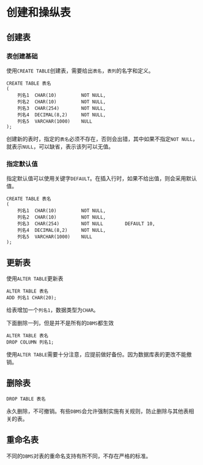 # 创建和操纵表

## 创建表

### 表创建基础

使用`CREATE TABLE`创建表，需要给出`表名`，`表列`的名字和定义。

    CREATE TABLE 表名
    (
        列名1  CHAR(10)         NOT NULL,
        列名2  CHAR(10)         NOT NULL,
        列名3  CHAR(254)        NOT NULL,
        列名4  DECIMAL(8,2)     NOT NULL,
        列名5  VARCHAR(1000)    NULL
    );

创建新的表时，指定的`表名`必须不存在，否则会出错，其中如果不指定`NOT NULL`，就表示`NULL`，可以缺省，表示该列可以无值。

### 指定默认值

指定默认值可以使用关键字`DEFAULT`。在插入行时，如果不给出值，则会采用默认值。

    CREATE TABLE 表名
    (
        列名1  CHAR(10)         NOT NULL,
        列名2  CHAR(10)         NOT NULL,
        列名3  CHAR(254)        NOT NULL        DEFAULT 10,
        列名4  DECIMAL(8,2)     NOT NULL,
        列名5  VARCHAR(1000)    NULL
    );

## 更新表

使用`ALTER TABLE`更新表

    ALTER TABLE 表名
    ADD 列名1 CHAR(20);

给表增加一个`列名1`，数据类型为`CHAR`。

下面删除一列，但是并不是所有的`DBMS`都生效

    ALTER TABLE 表名
    DROP COLUMN 列名1;

使用`ALTER TABLE`需要十分注意，应提前做好备份。因为数据库表的更改不能撤销。

## 删除表

    DROP TABLE 表名

永久删除，不可撤销。有些`DBMS`会允许强制实施有关规则，防止删除与其他表相关的表。

## 重命名表

不同的`DBMS`对表的重命名支持有所不同，不存在严格的标准。